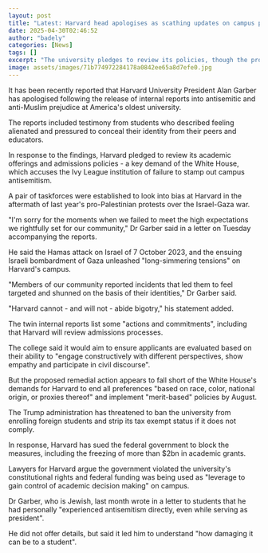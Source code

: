 ```yaml
---
layout: post
title: "Latest: Harvard head apologises as scathing updates on campus prejudice released"
date: 2025-04-30T02:46:52
author: "badely"
categories: [News]
tags: []
excerpt: "The university pledges to review its policies, though the proposals appear to fall short of White House demands."
image: assets/images/71b774972284178a0842ee65a8d7efe0.jpg
---
```


It has been recently reported that Harvard University President Alan Garber has apologised following the release of internal reports into antisemitic and anti-Muslim prejudice at America's oldest university.

The reports included testimony from students who described feeling alienated and pressured to conceal their identity from their peers and educators. 

In response to the findings, Harvard pledged to review its academic offerings and admissions policies - a key demand of the White House, which accuses the Ivy League institution of failure to stamp out campus antisemitism.

A pair of taskforces were established to look into bias at Harvard in the aftermath of last year's pro-Palestinian protests over the Israel-Gaza war.

"I'm sorry for the moments when we failed to meet the high expectations we rightfully set for our community," Dr Garber said in a letter on Tuesday accompanying the reports.

He said the Hamas attack on Israel of 7 October 2023, and the ensuing Israeli bombardment of Gaza unleashed "long-simmering tensions" on Harvard's campus.

"Members of our community reported incidents that led them to feel targeted and shunned on the basis of their identities," Dr Garber said.

"Harvard cannot - and will not - abide bigotry," his statement added.

The twin internal reports list some "actions and commitments", including that Harvard will review admissions processes.

The college said it would  aim to ensure applicants are evaluated based on their ability to "engage constructively with different perspectives, show empathy and participate in civil discourse".

But the proposed remedial action appears to fall short of the White House's demands for Harvard to end all preferences "based on race, color, national origin, or proxies thereof" and implement "merit-based" policies by August.

The Trump administration has threatened to ban the university from enrolling foreign students and strip its tax exempt status if it does not comply.

In response, Harvard has sued the federal government to block the measures, including the freezing of more than $2bn in academic grants. 

Lawyers for Harvard argue the government violated the university's constitutional rights and federal funding was being used as "leverage to gain control of academic decision making" on campus.

Dr Garber, who is Jewish, last month wrote in a letter to students that he had personally "experienced antisemitism directly, even while serving as president". 

He did not offer details, but said it led him to understand "how damaging it can be to a student".

